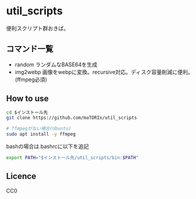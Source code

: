 # util_scripts

便利スクリプト群おきば。

## コマンド一覧

- random ランダムなBASE64を生成
- img2webp 画像をwebpに変換。recursive対応。ディスク容量削減に便利。(ffmpeg必須)

## How to use
```sh
cd $インストール先
git clone https://github.com/maTORIx/util_scripts

# ffmpegがない場合(Ubuntu)
sudo apt install -y ffmpeg
```

bashの場合は.bashrcに以下を追記
```sh
export PATH="$インストール先/util_scripts/bin:$PATH"
```

## Licence
CC0
